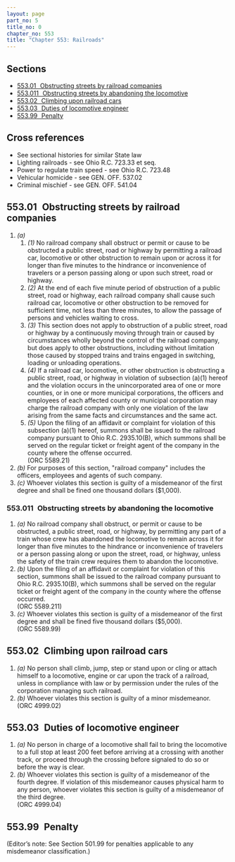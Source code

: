 ```yaml
---
layout: page
part_no: 5
title_no: 0
chapter_no: 553
title: "Chapter 553: Railroads"
---
```


## Sections

* [553.01   Obstructing streets by railroad companies](#55301-obstructing-streets-by-railroad-companies)
* [553.011   Obstructing streets by abandoning the locomotive](#553011-obstructing-streets-by-abandoning-the-locomotive)
* [553.02   Climbing upon railroad cars](#55302-climbing-upon-railroad-cars)
* [553.03   Duties of locomotive engineer](#55303-duties-of-locomotive-engineer)
* [553.99   Penalty](#55399-penalty)

## Cross references

* See sectional histories for similar State law
* Lighting railroads - see Ohio R.C. 723.33 et seq.
* Power to regulate train speed - see Ohio R.C. 723.48
* Vehicular homicide - see GEN. OFF. 537.02
* Criminal mischief - see GEN. OFF. 541.04

## 553.01   Obstructing streets by railroad companies

1. _(a)_
    1. _(1)_ No railroad company shall obstruct or permit or cause to be
obstructed a public street, road or highway by permitting a railroad car,
locomotive or other obstruction to remain upon or across it for longer than
five minutes to the hindrance or inconvenience of travelers or a person passing
along or upon such street, road or highway.
    2. _(2)_ At the end of each five minute period of obstruction of a public
street, road or highway, each railroad company shall cause such railroad car,
locomotive or other obstruction to be removed for sufficient time, not less
than three minutes, to allow the passage of persons and vehicles waiting to
cross.
    3. _(3)_ This section does not apply to obstruction of a public street, road
or highway by a continuously moving through train or caused by circumstances
wholly beyond the control of the railroad company, but does apply to other
obstructions, including without limitation those caused by stopped trains and
trains engaged in switching, loading or unloading operations.
    4. _(4)_ If a railroad car, locomotive, or other obstruction is obstructing
a public street, road, or highway in violation of subsection (a)(1) hereof and
the violation occurs in the unincorporated area of one or more counties, or in
one or more municipal corporations, the officers and employees of each affected
county or municipal corporation may charge the railroad company with only one
violation of the law arising from the same facts and circumstances and the same
act.
    5. _(5)_ Upon the filing of an affidavit or complaint for violation of this
subsection (a)(1) hereof, summons shall be issued to the railroad company
pursuant to Ohio R.C. 2935.10(B), which summons shall be served on the regular
ticket or freight agent of the company in the county where the offense
occurred.  
(ORC 5589.21)
2. _(b)_ For purposes of this section, "railroad company" includes the
officers, employees and agents of such company.
3. _(c)_ Whoever violates this section is guilty of a misdemeanor of the first
degree and shall be fined one thousand dollars ($1,000).

### 553.011   Obstructing streets by abandoning the locomotive

1. _(a)_ No railroad company shall obstruct, or permit or cause to be
obstructed, a public street, road, or highway, by permitting any part of a
train whose crew has abandoned the locomotive to remain across it for longer
than five minutes to the hindrance or inconvenience of travelers or a person
passing along or upon the street, road, or highway, unless the safety of the
train crew requires them to abandon the locomotive.
2. _(b)_ Upon the filing of an affidavit or complaint for violation of this
section, summons shall be issued to the railroad company pursuant to Ohio R.C.
2935.10(B), which summons shall be served on the regular ticket or freight
agent of the company in the county where the offense occurred.  
(ORC 5589.211)
3. _(c)_ Whoever violates this section is guilty of a misdemeanor of the first
degree and shall be fined five thousand dollars ($5,000).  
(ORC 5589.99)

## 553.02   Climbing upon railroad cars

1. _(a)_ No person shall climb, jump, step or stand upon or cling or attach
himself to a locomotive, engine or car upon the track of a railroad, unless in
compliance with law or by permission under the rules of the corporation
managing such railroad.
2. _(b)_ Whoever violates this section is guilty of a minor misdemeanor.  
(ORC 4999.02)

## 553.03   Duties of locomotive engineer

1. _(a)_ No person in charge of a locomotive shall fail to bring the locomotive
to a full stop at least 200 feet before arriving at a crossing with another
track, or proceed through the crossing before signaled to do so or before the
way is clear.
2. _(b)_ Whoever violates this section is guilty of a misdemeanor of the fourth
degree. If violation of this misdemeanor causes physical harm to any person,
whoever violates this section is guilty of a misdemeanor of the third degree.  
(ORC 4999.04)

## 553.99   Penalty

(Editor’s note: See Section 501.99 for penalties applicable to any misdemeanor classification.)
